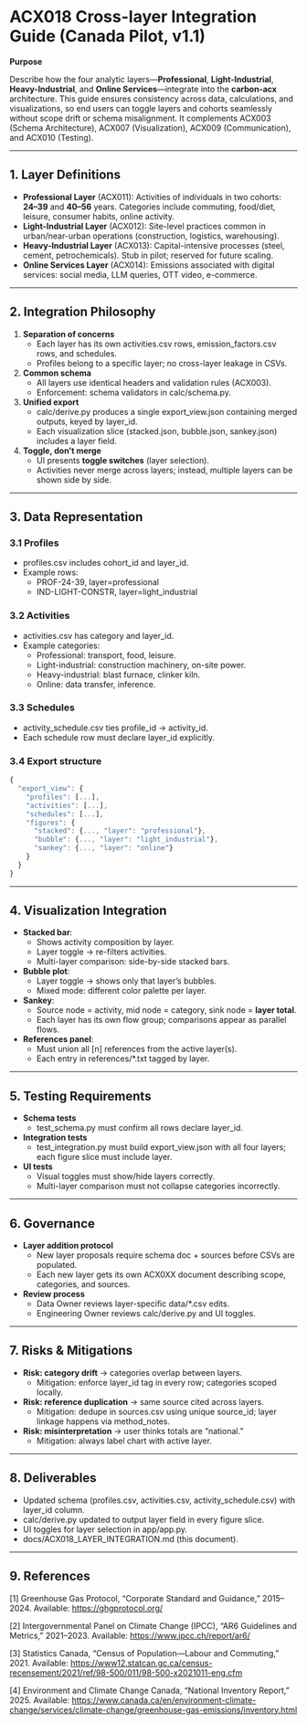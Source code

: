 # **ACX018 Cross-layer Integration Guide (Canada Pilot, v1.1)**

**Purpose**

Describe how the four analytic layers—**Professional**, **Light-Industrial**, **Heavy-Industrial**, and **Online Services**—integrate into the **carbon-acx** architecture. This guide ensures consistency across data, calculations, and visualizations, so end users can toggle layers and cohorts seamlessly without scope drift or schema misalignment. It complements ACX003 (Schema Architecture), ACX007 (Visualization), ACX009 (Communication), and ACX010 (Testing).

***

## **1. Layer Definitions**

- **Professional Layer** (ACX011):
Activities of individuals in two cohorts: **24–39** and **40–56** years. Categories include commuting, food/diet, leisure, consumer habits, online activity.
- **Light-Industrial Layer** (ACX012):
Site-level practices common in urban/near-urban operations (construction, logistics, warehousing).
- **Heavy-Industrial Layer** (ACX013):
Capital-intensive processes (steel, cement, petrochemicals). Stub in pilot; reserved for future scaling.
- **Online Services Layer** (ACX014):
Emissions associated with digital services: social media, LLM queries, OTT video, e-commerce.

***

## **2. Integration Philosophy**

1. **Separation of concerns**
    - Each layer has its own activities.csv rows, emission_factors.csv rows, and schedules.
    - Profiles belong to a specific layer; no cross-layer leakage in CSVs.
2. **Common schema**
    - All layers use identical headers and validation rules (ACX003).
    - Enforcement: schema validators in calc/schema.py.
3. **Unified export**
    - calc/derive.py produces a single export_view.json containing merged outputs, keyed by layer_id.
    - Each visualization slice (stacked.json, bubble.json, sankey.json) includes a layer field.
4. **Toggle, don’t merge**
    - UI presents **toggle switches** (layer selection).
    - Activities never merge across layers; instead, multiple layers can be shown side by side.

***

## **3. Data Representation**

### **3.1 Profiles**

- profiles.csv includes cohort_id and layer_id.
- Example rows:
    - PROF-24-39, layer=professional
    - IND-LIGHT-CONSTR, layer=light_industrial

### **3.2 Activities**

- activities.csv has category and layer_id.
- Example categories:
    - Professional: transport, food, leisure.
    - Light-industrial: construction machinery, on-site power.
    - Heavy-industrial: blast furnace, clinker kiln.
    - Online: data transfer, inference.

### **3.3 Schedules**

- activity_schedule.csv ties profile_id → activity_id.
- Each schedule row must declare layer_id explicitly.

### **3.4 Export structure**

```javascript
{
  "export_view": {
    "profiles": [...],
    "activities": [...],
    "schedules": [...],
    "figures": {
      "stacked": {..., "layer": "professional"},
      "bubble": {..., "layer": "light_industrial"},
      "sankey": {..., "layer": "online"}
    }
  }
}
```

***

## **4. Visualization Integration**

- **Stacked bar**:
    - Shows activity composition by layer.
    - Layer toggle → re-filters activities.
    - Multi-layer comparison: side-by-side stacked bars.
- **Bubble plot**:
    - Layer toggle → shows only that layer’s bubbles.
    - Mixed mode: different color palette per layer.
- **Sankey**:
    - Source node = activity, mid node = category, sink node = **layer total**.
    - Each layer has its own flow group; comparisons appear as parallel flows.
- **References panel**:
    - Must union all [n] references from the active layer(s).
    - Each entry in references/*.txt tagged by layer.

***

## **5. Testing Requirements**

- **Schema tests**
    - test_schema.py must confirm all rows declare layer_id.
- **Integration tests**
    - test_integration.py must build export_view.json with all four layers; each figure slice must include layer.
- **UI tests**
    - Visual toggles must show/hide layers correctly.
    - Multi-layer comparison must not collapse categories incorrectly.

***

## **6. Governance**

- **Layer addition protocol**
    - New layer proposals require schema doc + sources before CSVs are populated.
    - Each new layer gets its own ACX0XX document describing scope, categories, and sources.
- **Review process**
    - Data Owner reviews layer-specific data/*.csv edits.
    - Engineering Owner reviews calc/derive.py and UI toggles.

***

## **7. Risks & Mitigations**

- **Risk: category drift** → categories overlap between layers.
    - Mitigation: enforce layer_id tag in every row; categories scoped locally.
- **Risk: reference duplication** → same source cited across layers.
    - Mitigation: dedupe in sources.csv using unique source_id; layer linkage happens via method_notes.
- **Risk: misinterpretation** → user thinks totals are “national.”
    - Mitigation: always label chart with active layer.

***

## **8. Deliverables**

- Updated schema (profiles.csv, activities.csv, activity_schedule.csv) with layer_id column.
- calc/derive.py updated to output layer field in every figure slice.
- UI toggles for layer selection in app/app.py.
- docs/ACX018_LAYER_INTEGRATION.md (this document).

***

## **9. References**

[1] Greenhouse Gas Protocol, “Corporate Standard and Guidance,” 2015–2024. Available: https://ghgprotocol.org/

[2] Intergovernmental Panel on Climate Change (IPCC), “AR6 Guidelines and Metrics,” 2021–2023. Available: https://www.ipcc.ch/report/ar6/

[3] Statistics Canada, “Census of Population—Labour and Commuting,” 2021. Available: https://www12.statcan.gc.ca/census-recensement/2021/ref/98-500/011/98-500-x2021011-eng.cfm

[4] Environment and Climate Change Canada, “National Inventory Report,” 2025. Available: https://www.canada.ca/en/environment-climate-change/services/climate-change/greenhouse-gas-emissions/inventory.html